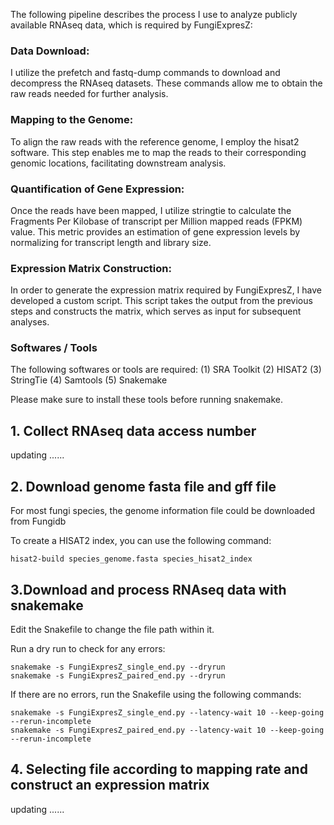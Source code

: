 The following pipeline describes the process I use to analyze publicly available RNAseq data, which is required by FungiExpresZ:

### Data Download: 
I utilize the prefetch and fastq-dump commands to download and decompress the RNAseq datasets. These commands allow me to obtain the raw reads needed for further analysis.

### Mapping to the Genome: 
To align the raw reads with the reference genome, I employ the hisat2 software. This step enables me to map the reads to their corresponding genomic locations, facilitating downstream analysis.

### Quantification of Gene Expression:
Once the reads have been mapped, I utilize stringtie to calculate the Fragments Per Kilobase of transcript per Million mapped reads (FPKM) value. This metric provides an estimation of gene expression levels by normalizing for transcript length and library size.

### Expression Matrix Construction: 
In order to generate the expression matrix required by FungiExpresZ, I have developed a custom script. This script takes the output from the previous steps and constructs the matrix, which serves as input for subsequent analyses.

### Softwares / Tools
The following softwares or tools are required:
(1) SRA Toolkit
(2) HISAT2
(3) StringTie
(4) Samtools
(5) Snakemake

Please make sure to install these tools before running snakemake.

## 1. Collect RNAseq data access number
updating ......

## 2. Download genome fasta file and gff file
For most fungi species, the genome information file could be downloaded from Fungidb

To create a HISAT2 index, you can use the following command:
```
hisat2-build species_genome.fasta species_hisat2_index
```

## 3.Download and process RNAseq data with snakemake
Edit the Snakefile to change the file path within it.

Run a dry run to check for any errors:
```
snakemake -s FungiExpresZ_single_end.py --dryrun
snakemake -s FungiExpresZ_paired_end.py --dryrun
```

If there are no errors, run the Snakefile using the following commands:
```
snakemake -s FungiExpresZ_single_end.py --latency-wait 10 --keep-going --rerun-incomplete
snakemake -s FungiExpresZ_paired_end.py --latency-wait 10 --keep-going --rerun-incomplete
```



## 4. Selecting file according to mapping rate and construct an expression matrix

updating ......
